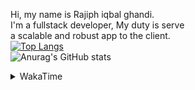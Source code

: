 Hi, my name is Rajiph iqbal ghandi. </br>
I'm a fullstack developer, My duty is serve </br>
a scalable and robust app to the client.
</br>
[![Top Langs](https://github-readme-stats.vercel.app/api/top-langs/?username=felixa1243&exclude_repo=task-5-fullstack)](https://github.com/anuraghazra/github-readme-stats)
</br>
![Anurag's GitHub stats](https://github-readme-stats.vercel.app/api?username=felixa1243&show_icons=true)
<details>
  <summary>WakaTime</summary>
  <p>(reload if the image failed to load)</p>
  <a href="https://wakatime.com/@felixa1243"><img src="https://github-readme-stats.vercel.app/api/wakatime?username=felixa1243&layout=compact&hide=other,ejs,markdown,git%20config,git,yaml,json&langs_count=15&custom_title=Iqbal%20Stats" alt="WakaTime Stats"/></a>
</details>
